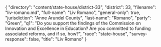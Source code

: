 {
  "directory": "content/state-house/district-33",
  "district": 33,
  "filename": "liv-romano.md",
  "full-name": "Liv Romano",
  "general-only": true,
  "jurisdiction": "Anne Arundel County",
  "last-name": "Romano",
  "party": "Green",
  "q1": "Do you support the findings of the Commission on Innovation and Excellence in Education? Are you committed to funding associated reforms, and if so, how?",
  "race": "state-house",
  "survey-response": false,
  "title": "Liv Romano"
}
